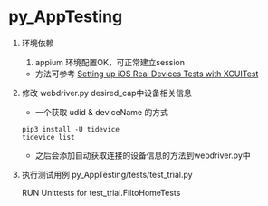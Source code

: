 # py_AppTesting

1. 环境依赖
    1. appium 环境配置OK，可正常建立session
      - 方法可参考 [Setting up iOS Real Devices Tests with XCUITest](https://github.com/appium/appium-xcuitest-driver/blob/master/docs/real-device-config.md)

2. 修改 webdriver.py desired_cap中设备相关信息

    - 一个获取 udid & deviceName 的方式
  
    ```
    pip3 install -U tidevice
    tidevice list
    ```
    - 之后会添加自动获取连接的设备信息的方法到webdriver.py中
 
 3. 执行测试用例 py_AppTesting/tests/test_trial.py
 
    RUN Unittests for test_trial.FiltoHomeTests
 
